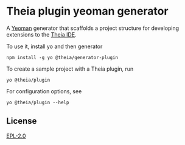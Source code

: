 # Theia plugin yeoman generator
A [Yeoman](yeoman.io) generator that scaffolds a project structure for developing extensions to the [Theia IDE](https://github.com/theia-ide/theia).

To use it, install yo and then generator

```
npm install -g yo @theia/generator-plugin
```

To create a sample project with a Theia plugin, run

```
yo @theia/plugin
```

For configuration options, see
```
yo @theia/plugin --help 
```

## License

[EPL-2.0](LICENSE)

